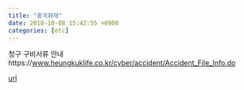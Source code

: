 ```yaml
---
title: "흥국화재"
date: 2018-10-08 15:42:55 +0900
categories: [etc]
---
```


청구 구비서류 안내https://www.heungkuklife.co.kr/cyber/accident/Accident_File_Info.do  
  



[url](http://www.mins01.com/mh/tech/read/1202)
